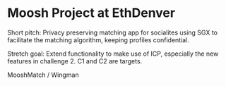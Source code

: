 # Moosh Project at EthDenver

Short pitch: Privacy preserving matching app for socialites using SGX to facilitate the matching algorithm, keeping profiles confidential.

Stretch goal: Extend functionality to make use of ICP, especially the new features in challenge 2. C1 and C2 are targets.

MooshMatch / Wingman
